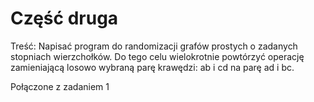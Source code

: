 # Część druga
Treść: Napisać program do randomizacji grafów prostych o zadanych stopniach wierzchołków. Do tego celu wielokrotnie powtórzyć operację zamieniającą losowo wybraną parę krawędzi: ab i cd na parę ad i bc.

Połączone z zadaniem 1
